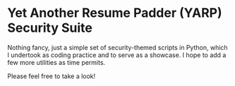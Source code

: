 # Yet Another Resume Padder (YARP) Security Suite
Nothing fancy, just a simple set of security-themed scripts in Python, which I undertook as coding practice and to serve as a showcase. I hope to add a few more utilities as time permits.

Please feel free to take a look!
